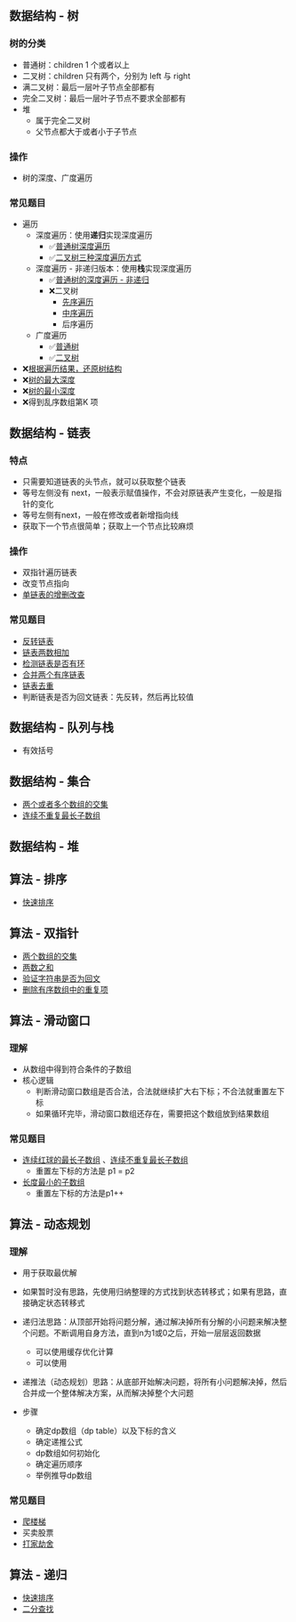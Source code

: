 ## 数据结构 - 树

### 树的分类

- 普通树：children 1 个或者以上
- 二叉树：children 只有两个，分别为 left 与 right
- 满二叉树：最后一层叶子节点全部都有
- 完全二叉树：最后一层叶子节点不要求全部都有
- 堆
  - 属于完全二叉树
  - 父节点都大于或者小于子节点

### 操作

- 树的深度、广度遍历

### 常见题目

- 遍历
  - 深度遍历：使用**递归**实现深度遍历
    - ✅[普通树深度遍历](https://github.com/wojiaofengzhongzhuifeng/pracise-code/blob/main/20-%E5%A4%9A%E5%8F%89%E6%A0%91-%E6%B7%B1%E5%BA%A6%E4%BC%98%E5%85%88%E9%81%8D%E5%8E%86-dfs.html)
    - ✅[二叉树三种深度遍历方式](https://github.com/wojiaofengzhongzhuifeng/pracise-code/blob/main/21-%E4%BA%8C%E5%8F%89%E6%A0%91-%E6%B7%B1%E5%BA%A6%E4%BC%98%E5%85%88%E9%81%8D%E5%8E%86-%E9%80%92%E5%BD%92-dfs.html)
  - 深度遍历 - 非递归版本：使用**栈**实现深度遍历
    - ✅[普通树的深度遍历 - 非递归](https://github.com/wojiaofengzhongzhuifeng/pracise-code/blob/main/30-%E5%A4%9A%E5%8F%89%E6%A0%91-%E6%B7%B1%E5%BA%A6%E4%BC%98%E5%85%88%E9%81%8D%E5%8E%86-%E9%9D%9E%E9%80%92%E5%BD%92.html)
    - ❌二叉树
      - [先序遍历](https://github.com/wojiaofengzhongzhuifeng/pracise-code/blob/main/31-%E4%BA%8C%E5%8F%89%E6%A0%91-%E6%B7%B1%E5%BA%A6%E4%BC%98%E5%85%88%E9%81%8D%E5%8E%86-%E5%89%8D%E5%BA%8F-%E9%9D%9E%E9%80%92%E5%BD%92.html)
      - [中序遍历](https://github.com/wojiaofengzhongzhuifeng/pracise-code/blob/main/32-%E4%BA%8C%E5%8F%89%E6%A0%91-%E6%B7%B1%E5%BA%A6%E4%BC%98%E5%85%88%E9%81%8D%E5%8E%86-%E4%B8%AD%E5%BA%8F-%E9%9D%9E%E9%80%92%E5%BD%92.html)
      - 后序遍历
  - 广度遍历
    - ✅[普通树](https://github.com/wojiaofengzhongzhuifeng/pracise-code/blob/main/21-%E5%A4%9A%E5%8F%89%E6%A0%91-%E5%B9%BF%E5%BA%A6%E4%BC%98%E5%85%88%E9%81%8D%E5%8E%86-bfs.html)
    - ✅[二叉树](https://github.com/wojiaofengzhongzhuifeng/pracise-code/blob/main/22-%E4%BA%8C%E5%8F%89%E6%A0%91-%E5%B9%BF%E5%BA%A6%E4%BC%98%E5%85%88%E9%81%8D%E5%8E%86-bfs.html)
- ❌[根据遍历结果，还原树结构](https://github.com/wojiaofengzhongzhuifeng/pracise-code/blob/main/23-%E8%BF%98%E5%8E%9F%E4%BA%8C%E5%8F%89%E6%A0%91.html)
- ❌[树的最大深度](https://github.com/wojiaofengzhongzhuifeng/pracise-code/blob/main/33-%E4%BA%8C%E5%8F%89%E6%A0%91%E7%9A%84%E6%9C%80%E5%A4%A7%E6%B7%B1%E5%BA%A6.html)
- ❌[树的最小深度](https://github.com/wojiaofengzhongzhuifeng/pracise-code/blob/main/33-%E4%BA%8C%E5%8F%89%E6%A0%91%E7%9A%84%E6%9C%80%E5%A4%A7%E6%B7%B1%E5%BA%A6.html)
- ❌得到乱序数组第K 项

## 数据结构 - 链表

### 特点

- 只需要知道链表的头节点，就可以获取整个链表
- 等号左侧没有 next，一般表示赋值操作，不会对原链表产生变化，一般是指针的变化
- 等号左侧有next，一般在修改或者新增指向线
- 获取下一个节点很简单；获取上一个节点比较麻烦

### 操作

- 双指针遍历链表
- 改变节点指向
- [单链表的增删改查](https://github.com/wojiaofengzhongzhuifeng/pracise-code/blob/main/39-%E5%8D%95%E9%93%BE%E8%A1%A8%E5%B8%B8%E7%94%A8api.html)

### 常见题目

- [反转链表](https://github.com/wojiaofengzhongzhuifeng/pracise-code/blob/main/37-%E5%8F%8D%E8%BD%AC%E9%93%BE%E8%A1%A8.html)
- [链表两数相加](https://github.com/wojiaofengzhongzhuifeng/pracise-code/blob/main/38-%E4%B8%A4%E6%95%B0%E7%9B%B8%E5%8A%A0.html)
- [检测链表是否有环](https://github.com/wojiaofengzhongzhuifeng/pracise-code/blob/main/42-%E6%A3%80%E6%B5%8B%E9%93%BE%E8%A1%A8%E6%98%AF%E5%90%A6%E6%9C%89%E7%8E%AF.html)
- [合并两个有序链表](https://github.com/wojiaofengzhongzhuifeng/pracise-code/blob/main/61-%E5%90%88%E5%B9%B6%E6%9C%89%E5%BA%8F%E5%88%97%E8%A1%A8.html)
- [链表去重](https://github.com/wojiaofengzhongzhuifeng/pracise-code/blob/main/62-%E9%93%BE%E8%A1%A8%E8%8A%82%E7%82%B9%E5%8E%BB%E9%87%8D.html)
- 判断链表是否为回文链表：先反转，然后再比较值

## 数据结构 - 队列与栈

- 有效括号

## 数据结构 - 集合

- [两个或者多个数组的交集](https://github.com/wojiaofengzhongzhuifeng/pracise-code/blob/main/16-%E5%AF%BB%E6%89%BE%E4%B8%A4%E4%B8%AA%E6%95%B0%E7%BB%84%E7%9A%84%E4%BA%A4%E9%9B%86.html)
- [连续不重复最长子数组](https://github.com/wojiaofengzhongzhuifeng/pracise-code/blob/main/18-%E8%BF%9E%E7%BB%AD%E4%B8%8D%E9%87%8D%E5%A4%8D%E7%9A%84%E6%9C%80%E9%95%BF%E5%AD%90%E6%95%B0%E7%BB%84.html)

## 数据结构 - 堆

## 算法 - 排序

- [快速排序](https://github.com/wojiaofengzhongzhuifeng/pracise-code/blob/main/14-%E5%BF%AB%E6%8E%92.html)



## 算法 - 双指针

- [两个数组的交集](https://github.com/wojiaofengzhongzhuifeng/pracise-code/blob/main/16-%E5%AF%BB%E6%89%BE%E4%B8%A4%E4%B8%AA%E6%95%B0%E7%BB%84%E7%9A%84%E4%BA%A4%E9%9B%86.html)
- [两数之和](https://github.com/wojiaofengzhongzhuifeng/pracise-code/blob/main/25-%E4%B8%A4%E6%95%B0%E4%B9%8B%E5%92%8C.html)
- [验证字符串是否为回文](https://github.com/wojiaofengzhongzhuifeng/pracise-code/blob/main/26-%E9%AA%8C%E8%AF%81%E6%98%AF%E5%90%A6%E4%B8%BA%E5%9B%9E%E6%96%87%E4%B8%B2.html)
- [删除有序数组中的重复项](https://github.com/wojiaofengzhongzhuifeng/pracise-code/blob/main/27-%E5%88%A0%E9%99%A4%E6%9C%89%E5%BA%8F%E6%95%B0%E7%BB%84%E4%B8%AD%E7%9A%84%E9%87%8D%E5%A4%8D%E9%A1%B9.html)



## 算法 - 滑动窗口

### 理解

- 从数组中得到符合条件的子数组
- 核心逻辑
  - 判断滑动窗口数组是否合法，合法就继续扩大右下标；不合法就重置左下标
  - 如果循环完毕，滑动窗口数组还存在，需要把这个数组放到结果数组

### 常见题目

- [连续红球的最长子数组](https://github.com/wojiaofengzhongzhuifeng/pracise-code/blob/main/28-%E8%BF%9E%E7%BB%AD%E7%BA%A2%E7%90%83%E7%9A%84%E6%9C%80%E9%95%BF%E5%AD%90%E6%95%B0%E7%BB%84.html) 、[连续不重复最长子数组](https://github.com/wojiaofengzhongzhuifeng/pracise-code/blob/main/18-%E8%BF%9E%E7%BB%AD%E4%B8%8D%E9%87%8D%E5%A4%8D%E7%9A%84%E6%9C%80%E9%95%BF%E5%AD%90%E6%95%B0%E7%BB%84.html)
  - 重置左下标的方法是 p1 = p2
- [长度最小的子数组](https://github.com/wojiaofengzhongzhuifeng/pracise-code/blob/main/76-%E9%95%BF%E5%BA%A6%E6%9C%80%E5%B0%8F%E7%9A%84%E5%AD%90%E6%95%B0%E7%BB%84.html)
  - 重置左下标的方法是p1++







## 算法 - 动态规划

### 理解

- 用于获取最优解
- 如果暂时没有思路，先使用归纳整理的方式找到状态转移式；如果有思路，直接确定状态转移式

- 递归法思路：从顶部开始将问题分解，通过解决掉所有分解的小问题来解决整个问题。不断调用自身方法，直到n为1或0之后，开始一层层返回数据
  - 可以使用缓存优化计算
  - 可以使用
- 递推法（动态规划）思路：从底部开始解决问题，将所有小问题解决掉，然后合并成一个整体解决方案，从而解决掉整个大问题
- 步骤
  - 确定dp数组（dp table）以及下标的含义
  - 确定递推公式
  - dp数组如何初始化
  - 确定遍历顺序
  - 举例推导dp数组

### 常见题目

- [爬楼梯](https://github.com/wojiaofengzhongzhuifeng/pracise-code/blob/main/57-%E7%88%AC%E6%A5%BC%E6%A2%AF.html)
- 买卖股票
- [打家劫舍](https://github.com/wojiaofengzhongzhuifeng/pracise-code/blob/main/64-%E6%8A%A2%E5%8A%AB.html)

## 算法 - 递归



- [快速排序](https://github.com/wojiaofengzhongzhuifeng/pracise-code/blob/main/14-%E5%BF%AB%E6%8E%92.html)
- [二分查找](https://github.com/wojiaofengzhongzhuifeng/pracise-code/blob/main/15-%E4%BA%8C%E5%88%86%E6%9F%A5%E6%89%BE.html)
